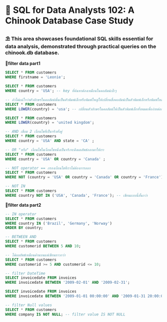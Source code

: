 # 📂 SQL for Data Analysts 102: A Chinook Database Case Study
### ⛱ This area showcases foundational SQL skills essential for data analysis, demonstrated through practical queries on the chinook.db database. 
**🌻filter data part1**
```sql
SELECT * FROM customers
WHERE firstname = 'Leonie';
```
```sql
SELECT * FROM customers
WHERE country = 'USA'; -- key ที่ค้นหาต้องเหมือนในคอลัมน์เป๊ะๆ

-- ถ้าไม่แน่ใจว่าตัวอักษรในคอลัมน์นั้นเป็นตัวพิมพ์เล็กหรือพิมพ์ใหญ่ให้เปลี่ยนชื่อคอลัมน์เป็นตัวพิมพ์เล็กหรือพิมพ์ใหม่ทั้งหมดไปเลย
SELECT * FROM customers
WHERE LOWER(country) = 'usa'; -- เปลี่ยนตัวอักษรในคอลัมน์ให้เป็นตัวพิมพ์เล็กทั้งหมดเพื่อง่ายต่อการค้นหา

SELECT * FROM customers
WHERE LOWER(country) = 'united kingdom';
```
```sql
-- AND เชื่อม 2 เงื่อนไขที่เป็นจริงทั้งคู่
SELECT * FROM customers
WHERE country = 'USA' AND state = 'CA' ;
```
```sql
-- OR "หรือ" เงื่อนไขใดเงื่อนไขหนึ่งเป็นจริงจะดึงผลลัพธ์ออกมาให้เรา
SELECT * FROM customers
WHERE country = 'USA' OR country = 'Canada' ;
```
```sql
-- NOT operator == กรองเงื่อนไขที่เราไม่ต้องการออก
SELECT * FROM customers
WHERE NOT (country = 'USA' OR country = 'Canada' OR country = 'France');

-- NOT IN
SELECT * FROM customers
WHERE country NOT IN ('USA', 'Canada', 'France'); -- เขียนแบบนี้สั้นกว่า
```
**🌻filter data part2**
```sql
-- IN operator
SELECT * FROM customers
WHERE country IN ('Brazil', 'Germany', 'Norway')
ORDER BY country;
```
```sql
-- BETWEEN AND
SELECT * FROM customers
WHERE customerid BETWEEN 5 AND 10;

-- ได้ผลลัพธ์เหมือนด้านบนแต่เขียนยาวกว่า
SELECT * FROM customers
WHERE customerid >= 5 AND customerid <= 10;
```
```sql
-- filter DateTime
SELECT invoicedate FROM invoices
WHERE invoicedate BETWEEN '2009-02-01' AND '2009-02-31';

SELECT invoicedate FROM invoices
WHERE invoicedate BETWEEN '2009-01-01 00:00:00' AND '2009-01-31 20:00:00';
```
```sql
-- filter Null values
SELECT * FROM customers
WHERE company IS NOT NULL; -- filter value IS NOT NULL
```
